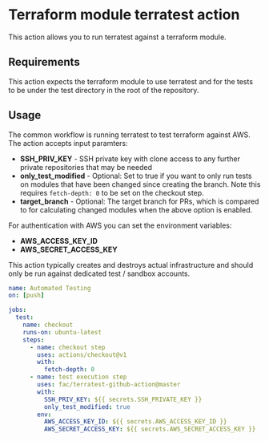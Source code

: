 # Terraform module terratest action

This action allows you to run terratest against a terraform module.


## Requirements

This action expects the terraform module to use terratest and for the tests to be under the test directory in the root of the repository.


## Usage

The common workflow is running terratest to test terraform against AWS. The action accepts input paramters:

  * **SSH_PRIV_KEY** - SSH private key with clone access to any further private repositories that may be needed
  * **only_test_modified** - Optional: Set to true if you want to only run tests on modules that have been changed since creating the branch. Note this requires `fetch-depth: 0` to be set on the checkout step.
  * **target_branch** - Optional: The target branch for PRs, which is compared to for calculating changed modules when the above option is enabled.

For authentication with AWS you can set the environment variables:

  * **AWS_ACCESS_KEY_ID**
  * **AWS_SECRET_ACCESS_KEY**

This action typically creates and destroys actual infrastructure and should only be run against dedicated test / sandbox accounts.

```yaml
name: Automated Testing
on: [push]

jobs:
  test:
    name: checkout
    runs-on: ubuntu-latest
    steps:
      - name: checkout step
        uses: actions/checkout@v1
        with:
          fetch-depth: 0
      - name: test execution step
        uses: fac/terratest-github-action@master
        with:
          SSH_PRIV_KEY: ${{ secrets.SSH_PRIVATE_KEY }}
          only_test_modified: true
        env:
          AWS_ACCESS_KEY_ID: ${{ secrets.AWS_ACCESS_KEY_ID }}
          AWS_SECRET_ACCESS_KEY: ${{ secrets.AWS_SECRET_ACCESS_KEY }}
```
